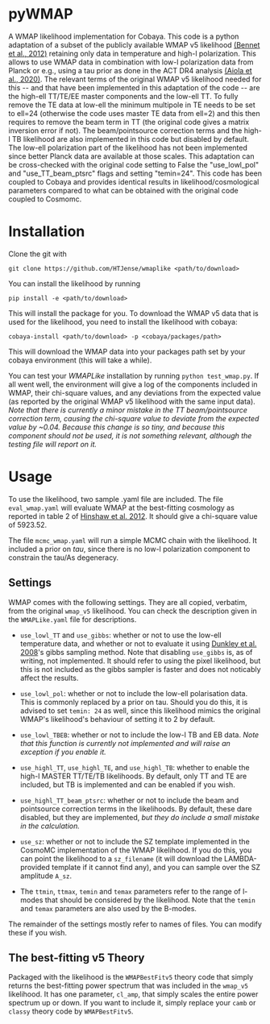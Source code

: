 # pyWMAP

A WMAP likelihood implementation for Cobaya. This code is a python adaptation of a subset of the publicly available WMAP v5 likelihood [(Bennet et al., 2012)](https://arxiv.org/pdf/1212.5225) retaining only data in temperature and high-l polarization. This allows to use WMAP data in combination with low-l polarization data from Planck or e.g., using a tau prior as done in the ACT DR4 analysis [(Aiola et al., 2020)](https://arxiv.org/abs/2007.07288). 
The relevant terms of the original WMAP v5 likelihood needed for this -- and that have been implemented in this adaptation of the code -- are the high-ell TT/TE/EE master components and the low-ell TT. To fully remove the TE data at low-ell the minimum multipole in TE needs to be set to ell=24 (otherwise the code uses master TE data from ell=2) and this then requires to remove the beam term in TT (the original code gives a matrix inversion error if not). The beam/pointsource correction terms and the high-l TB likelihood are also implemented in this code but disabled by default. The low-ell polarization part of the likelihood has not been implemented since better Planck data are available at those scales. 
This adaptation can be cross-checked with the original code setting to False the "use_lowl_pol" and "use_TT_beam_ptsrc" flags and setting "temin=24". This code has been coupled to Cobaya and provides identical results in likelihood/cosmological parameters compared to what can be obtained with the original code coupled to Cosmomc.

# Installation

Clone the git with

``git clone https://github.com/HTJense/wmaplike <path/to/download>``

You can install the likelihood by running

``pip install -e <path/to/download>``

This will install the package for you. To download the WMAP v5 data that is used for the likelihood, you need to install the likelihood with cobaya:

``cobaya-install <path/to/download> -p <cobaya/packages/path>``

This will download the WMAP data into your packages path set by your cobaya environment (this will take a while).

You can test your _WMAPLike_ installation by running `python test_wmap.py`. If all went well, the environment will give a log of the components included in WMAP, their chi-square values, and any deviations from the expected value (as reported by the original WMAP v5 likelihood with the same input data). _Note that there is currently a minor mistake in the TT beam/pointsource correction term, causing the chi-square value to deviate from the expected value by ~0.04. Because this change is so tiny, and because this component should not be used, it is not something relevant, although the testing file will report on it._

# Usage

To use the likelihood, two sample .yaml file are included. The file `eval_wmap.yaml` will evaluate WMAP at the best-fitting cosmology as reported in table 2 of [Hinshaw et al. 2012](https://arxiv.org/abs/1212.5226). It should give a chi-square value of 5923.52.

The file `mcmc_wmap.yaml` will run a simple MCMC chain with the likelihood. It included a prior on _tau_, since there is no low-l polarization component to constrain the tau/As degeneracy.

## Settings

WMAP comes with the following settings. They are all copied, verbatim, from the original `wmap_v5` likelihood. You can check the description given in the `WMAPLike.yaml` file for descriptions.

- `use_lowl_TT` and `use_gibbs`: whether or not to use the low-ell temperature data, and whether or not to evaluate it using [Dunkley et al. 2008](https://arxiv.org/pdf/0803.0586)'s gibbs sampling method. Note that disabling `use_gibbs` is, as of writing, not implemented. It should refer to using the pixel likelihood, but this is not included as the gibbs sampler is faster and does not noticably affect the results.

- `use_lowl_pol`: whether or not to include the low-ell polarisation data. This is commonly replaced by a prior on tau. Should you do this, it is advised to set `temin: 24` as well, since this likelihood mimics the original WMAP's likelihood's behaviour of setting it to 2 by default.

- `use_lowl_TBEB`: whether or not to include the low-l TB and EB data. _Note that this function is currently not implemented and will raise an exception if you enable it._

- `use_highl_TT`, `use_highl_TE`, and `use_highl_TB`: whether to enable the high-l MASTER TT/TE/TB likelihoods. By default, only TT and TE are included, but TB is implemented and can be enabled if you wish.

- `use_highl_TT_beam_ptsrc`: whether or not to include the beam and pointsource correction terms in the likelihoods. By default, these dare disabled, but they are implemented, _but they do include a small mistake in the calculation._

- `use_sz`: whether or not to include the SZ template implemented in the CosmoMC implementation of the WMAP likelihood. If you do this, you can point the likelihood to a `sz_filename` (it will download the LAMBDA-provided template if it cannot find any), and you can sample over the SZ amplitude `A_sz`.

- The `ttmin`, `ttmax`, `temin` and `temax` parameters refer to the range of l-modes that should be considered by the likelihood. Note that the `temin` and `temax` parameters are also used by the B-modes.

The remainder of the settings mostly refer to names of files. You can modify these if you wish.

## The best-fitting v5 Theory

Packaged with the likelihood is the `WMAPBestFitv5` theory code that simply returns the best-fitting power spectrum that was included in the `wmap_v5` likelihood. It has one parameter, `cl_amp`, that simply scales the entire power spectrum up or down. If you want to include it, simply replace your `camb` or `classy` theory code by `WMAPBestFitv5`.
